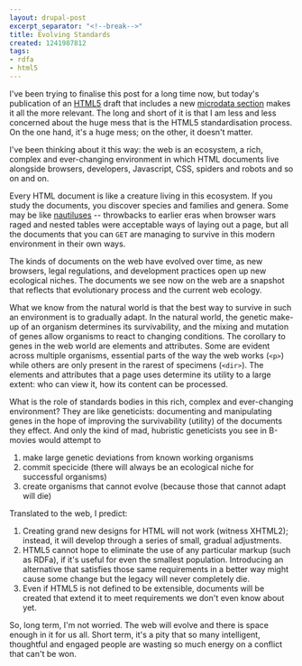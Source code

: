 ```yaml
---
layout: drupal-post
excerpt_separator: "<!--break-->"
title: Evolving Standards
created: 1241987812
tags:
- rdfa
- html5
---
```

I've been trying to finalise this post for a long time now, but today's publication of an [HTML5][HTML5] draft that includes a new [microdata section][microdata] makes it all the more relevant. The long and short of it is that I am less and less concerned about the huge mess that is the HTML5 standardisation process. On the one hand, it's a huge mess; on the other, it doesn't matter.

[HTML5]: http://dev.w3.org/html5/spec/ "W3C Working Draft: HTML5"
[microdata]: http://dev.w3.org/html5/spec/#microdata

<!--break-->

I've been thinking about it this way: the web is an ecosystem, a rich, complex and ever-changing environment in which HTML documents live alongside browsers, developers, Javascript, CSS, spiders and robots and so on and on.

Every HTML document is like a creature living in this ecosystem. If you study the documents, you discover species and families and genera. Some may be like [nautiluses][1] -- throwbacks to earlier eras when browser wars raged and nested tables were acceptable ways of laying out a page, but all the documents that you can `GET` are managing to survive in this modern environment in their own ways.

[1]: http://en.wikipedia.org/wiki/Nautilina "Wikipedia: Nautilus"

The kinds of documents on the web have evolved over time, as new browsers, legal regulations, and development practices open up new ecological niches. The documents we see now on the web are a snapshot that reflects that evolutionary process and the current web ecology.

What we know from the natural world is that the best way to survive in such an environment is to gradually adapt. In the natural world, the genetic make-up of an organism determines its survivability, and the mixing and mutation of genes allow organisms to react to changing conditions. The corollary to genes in the web world are elements and attributes. Some are evident across multiple organisms, essential parts of the way the web works (`<p>`) while others are only present in the rarest of specimens (`<dir>`). The elements and attributes that a page uses determine its utility to a large extent: who can view it, how its content can be processed.

What is the role of standards bodies in this rich, complex and ever-changing environment? They are like geneticists: documenting and manipulating genes in the hope of improving the survivability (utility) of the documents they effect. And only the kind of mad, hubristic geneticists you see in B-movies would attempt to

  1. make large genetic deviations from known working organisms
  2. commit specicide (there will always be an ecological niche for successful organisms)
  3. create organisms that cannot evolve (because those that cannot adapt will die)

Translated to the web, I predict:

  1. Creating grand new designs for HTML will not work (witness XHTML2); instead, it will develop through a series of small, gradual adjustments. 
  2. HTML5 cannot hope to eliminate the use of any particular markup (such as RDFa), if it's useful for even the smallest population. Introducing an alternative that satisfies those same requirements in a better way might cause some change but the legacy will never completely die.
  3. Even if HTML5 is not defined to be extensible, documents will be created that extend it to meet requirements we don't even know about yet.

So, long term, I'm not worried. The web will evolve and there is space enough in it for us all. Short term, it's a pity that so many intelligent, thoughtful and engaged people are wasting so much energy on a conflict that can't be won.

